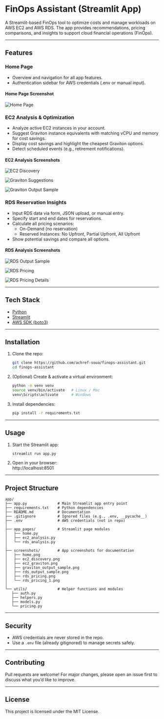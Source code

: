 # FinOps Assistant (Streamlit App)


A Streamlit-based FinOps tool to optimize costs and manage workloads on AWS EC2 and AWS RDS. The app provides recommendations, pricing comparisons, and insights to support cloud financial operations (FinOps).

---


## Features

### Home Page
- Overview and navigation for all app features.
- Authentication sidebar for AWS credentials (.env or manual input).

#### Home Page Screenshot
![Home Page](screenshots/home.png)

### EC2 Analysis & Optimization
- Analyze active EC2 instances in your account.
- Suggest Graviton instance equivalents with matching vCPU and memory for cost savings.
- Display cost savings and highlight the cheapest Graviton options.
- Detect scheduled events (e.g., retirement notifications).

#### EC2 Analysis Screenshots
![EC2 Discovery](screenshots/ec2_discovery.png)

![Graviton Suggestions](screenshots/ec2_graviton.png)

![Graviton Output Sample](screenshots/graviton_output_sample.png)

### RDS Reservation Insights
- Input RDS data via form, JSON upload, or manual entry.
- Specify start and end dates for reservations.
- Calculate all pricing scenarios:
   - On-Demand (no reservation)
   - Reserved Instances: No Upfront, Partial Upfront, All Upfront
- Show potential savings and compare all options.

#### RDS Analysis Screenshots
![RDS Output Sample](screenshots/rds_output_sample.png)

![RDS Pricing](screenshots/rds_pricing.png)

![RDS Pricing Details](screenshots/rds_pricing_1.png)

---

## Tech Stack
- [Python](https://www.python.org/)
- [Streamlit](https://streamlit.io/)
- [AWS SDK (boto3)](https://boto3.amazonaws.com/v1/documentation/api/latest/index.html)

---

## Installation

1. Clone the repo:
   ```bash
   git clone https://github.com/achref-soua/finops-assistant.git
   cd finops-assistant
   ```

2. (Optional) Create & activate a virtual environment:
   ```bash
   python -m venv venv
   source venv/bin/activate   # Linux / Mac
   venv\Scripts\activate      # Windows
   ```

3. Install dependencies:
   ```bash
   pip install -r requirements.txt
   ```

---

## Usage

1. Start the Streamlit app:
   ```bash
   streamlit run app.py
   ```

2. Open in your browser:  
   http://localhost:8501

---

## Project Structure
```
app/
├── app.py              # Main Streamlit app entry point
├── requirements.txt    # Python dependencies
├── README.md           # Documentation
├── .gitignore          # Ignored files (e.g., .env, __pycache__)
├── .env                # AWS credentials (not in repo)
│
├── app_pages/          # Streamlit page modules
│   ├── home.py
│   ├── ec2_analysis.py
│   └── rds_analysis.py
│
├── screenshots/        # App screenshots for documentation
│   ├── home.png
│   ├── ec2_discovery.png
│   ├── ec2_graviton.png
│   ├── graviton_output_sample.png
│   ├── rds_output_sample.png
│   ├── rds_pricing.png
│   └── rds_pricing_1.png
│
└── utils/              # Helper functions and modules
   ├── auth.py
   ├── helpers.py
   ├── models.py
   └── pricing.py
```

---

## Security
- AWS credentials are never stored in the repo.
- Use a `.env` file (already gitignored) to manage secrets safely.

---

## Contributing
Pull requests are welcome! For major changes, please open an issue first to discuss what you’d like to improve.

---

## License
This project is licensed under the MIT License.
